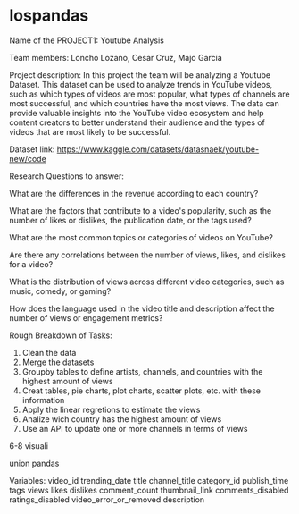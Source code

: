 # lospandas
Name of the PROJECT1: Youtube Analysis

Team members: Loncho Lozano, Cesar Cruz, Majo Garcia

Project description: In this project the team will be analyzing a Youtube Dataset. This dataset can be used to analyze trends in YouTube videos, such as which types of videos are most popular, what types of channels are most successful, and which countries have the most views. The data can provide valuable insights into the YouTube video ecosystem and help content creators to better understand their audience and the types of videos that are most likely to be successful.


Dataset link: https://www.kaggle.com/datasets/datasnaek/youtube-new/code


Research Questions to answer:

What are the differences in the revenue according to each country?
  
What are the factors that contribute to a video's popularity, such as the number of likes or dislikes, the publication date, or the tags used?

What are the most common topics or categories of videos on YouTube?

Are there any correlations between the number of views, likes, and dislikes for a video?

What is the distribution of views across different video categories, such as music, comedy, or gaming?

How does the language used in the video title and description affect the number of views or engagement metrics?


Rough Breakdown of Tasks:
1. Clean the data
2. Merge the datasets
3. Groupby tables to define artists, channels, and countries with the highest amount of views
4. Creat tables, pie charts, plot charts, scatter plots, etc. with these information
5. Apply the linear regretions to estimate the views 
6. Analize wich country has the highest amount of views
7. Use an API to update one or more channels in terms of views


6-8 visuali

union pandas



Variables: 
video_id
trending_date
title
channel_title
category_id
publish_time
tags
views
likes
dislikes
comment_count
thumbnail_link
comments_disabled
ratings_disabled
video_error_or_removed
description

